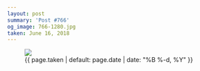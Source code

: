```yaml
---
layout: post
summary: 'Post #766'
og_image: 766-1280.jpg
taken: June 16, 2018
---
```


<figure class="post">
 <img sizes="(min-width: 700px) 50vw, calc(100vw - 2rem)" src="{{ site.assets_url }}/766-640.jpg" srcset="{{ site.assets_url }}/766-320.jpg 320w, {{ site.assets_url }}/766-640.jpg 640w, {{ site.assets_url }}/766-960.jpg 960w, {{ site.assets_url }}/766-1280.jpg 1280w"/>
 <figcaption>
  <time>
   {{ page.taken | default: page.date | date: "%B %-d, %Y" }}
  </time>
 </figcaption>
</figure>
